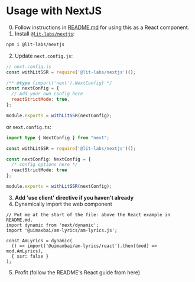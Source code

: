# Usage with NextJS

0. Follow instructions in [README.md](./README.md) for using this as a React component.
1. Install [`@lit-labs/nextjs`](https://www.npmjs.com/package/@lit-labs/nextjs):

```bash
npm i @lit-labs/nextjs
```

2. Update `next.config.js`:

```js
// next.config.js
const withLitSSR = require('@lit-labs/nextjs')();

/** @type {import('next').NextConfig} */
const nextConfig = {
  // Add your own config here
  reactStrictMode: true,
};

module.exports = withLitSSR(nextConfig);
```

or `next.config.ts`:

```ts
import type { NextConfig } from "next";

const withLitSSR = require('@lit-labs/nextjs')();

const nextConfig: NextConfig = {
  /* config options here */
  reactStrictMode: true
};

module.exports = withLitSSR(nextConfig);
```

3. **Add 'use client' directive if you haven't already**
4. Dynamically import the web component

```tsx
// Put me at the start of the file: above the React example in README.md.
import dynamic from 'next/dynamic';
import '@uimaxbai/am-lyrics/am-lyrics.js';

const AmLyrics = dynamic(
  () => import('@uimaxbai/am-lyrics/react').then((mod) => mod.AmLyrics),
  { ssr: false }
);
```

5. Profit (follow the README's React guide from here)

